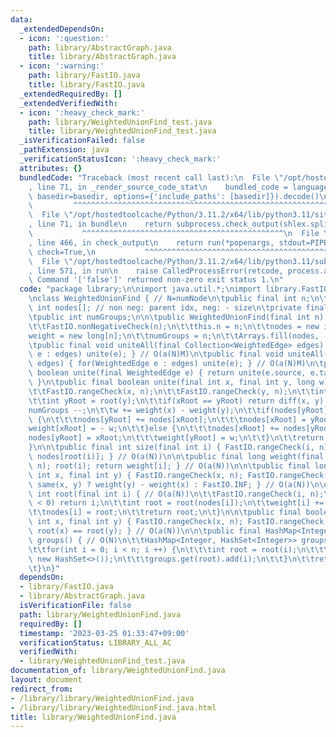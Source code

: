 ```yaml
---
data:
  _extendedDependsOn:
  - icon: ':question:'
    path: library/AbstractGraph.java
    title: library/AbstractGraph.java
  - icon: ':warning:'
    path: library/FastIO.java
    title: library/FastIO.java
  _extendedRequiredBy: []
  _extendedVerifiedWith:
  - icon: ':heavy_check_mark:'
    path: library/WeightedUnionFind_test.java
    title: library/WeightedUnionFind_test.java
  _isVerificationFailed: false
  _pathExtension: java
  _verificationStatusIcon: ':heavy_check_mark:'
  attributes: {}
  bundledCode: "Traceback (most recent call last):\n  File \"/opt/hostedtoolcache/Python/3.11.2/x64/lib/python3.11/site-packages/onlinejudge_verify/documentation/build.py\"\
    , line 71, in _render_source_code_stat\n    bundled_code = language.bundle(stat.path,\
    \ basedir=basedir, options={'include_paths': [basedir]}).decode()\n          \
    \         ^^^^^^^^^^^^^^^^^^^^^^^^^^^^^^^^^^^^^^^^^^^^^^^^^^^^^^^^^^^^^^^^^^^^^^^^^^^^^^^^^\n\
    \  File \"/opt/hostedtoolcache/Python/3.11.2/x64/lib/python3.11/site-packages/onlinejudge_verify/languages/user_defined.py\"\
    , line 71, in bundle\n    return subprocess.check_output(shlex.split(command))\n\
    \           ^^^^^^^^^^^^^^^^^^^^^^^^^^^^^^^^^^^^^^^^^^^^^\n  File \"/opt/hostedtoolcache/Python/3.11.2/x64/lib/python3.11/subprocess.py\"\
    , line 466, in check_output\n    return run(*popenargs, stdout=PIPE, timeout=timeout,\
    \ check=True,\n           ^^^^^^^^^^^^^^^^^^^^^^^^^^^^^^^^^^^^^^^^^^^^^^^^^^^^^^^^^\n\
    \  File \"/opt/hostedtoolcache/Python/3.11.2/x64/lib/python3.11/subprocess.py\"\
    , line 571, in run\n    raise CalledProcessError(retcode, process.args,\nsubprocess.CalledProcessError:\
    \ Command '['false']' returned non-zero exit status 1.\n"
  code: "package library;\n\nimport java.util.*;\nimport library.FastIO;\nimport library.AbstractGraph;\n\
    \nclass WeightedUnionFind { // N=numNode\n\tpublic final int n;\n\tprivate final\
    \ int nodes[]; // non neg: parent idx, neg: - size\n\tprivate final long weight[];\n\
    \tpublic int numGroups;\n\n\tpublic WeightedUnionFind(final int n) { // O(N)\n\
    \t\tFastIO.nonNegativeCheck(n);\n\t\tthis.n = n;\n\t\tnodes = new int[n];\n\t\t\
    weight = new long[n];\n\t\tnumGroups = n;\n\t\tArrays.fill(nodes, -1);\n\t}\n\n\
    \tpublic final void uniteAll(final Collection<WeightedEdge> edges) { for(WeightedEdge\
    \ e : edges) unite(e); } // O(a(N)M)\n\tpublic final void uniteAll(final WeightedEdge[]\
    \ edges) { for(WeightedEdge e : edges) unite(e); } // O(a(N)M)\n\tpublic final\
    \ boolean unite(final WeightedEdge e) { return unite(e.source, e.target, e.cost);\
    \ }\n\tpublic final boolean unite(final int x, final int y, long w) { // O(a(N))\n\
    \t\tFastIO.rangeCheck(x, n);\n\t\tFastIO.rangeCheck(y, n);\n\t\tint xRoot = root(x);\n\
    \t\tint yRoot = root(y);\n\t\tif(xRoot == yRoot) return diff(x, y) == w;\n\t\t\
    numGroups --;\n\t\tw += weight(x) - weight(y);\n\t\tif(nodes[yRoot] < nodes[xRoot])\
    \ {\n\t\t\tnodes[yRoot] += nodes[xRoot];\n\t\t\tnodes[xRoot] = yRoot;\n\t\t\t\
    weight[xRoot] = - w;\n\t\t}else {\n\t\t\tnodes[xRoot] += nodes[yRoot];\n\t\t\t\
    nodes[yRoot] = xRoot;\n\t\t\tweight[yRoot] = w;\n\t\t}\n\t\treturn false;\n\t\
    }\n\n\tpublic final int size(final int i) { FastIO.rangeCheck(i, n); return -\
    \ nodes[root(i)]; } // O(a(N))\n\n\tpublic final long weight(final int i) { FastIO.rangeCheck(i,\
    \ n); root(i); return weight[i]; } // O(a(N))\n\n\tpublic final long diff(final\
    \ int x, final int y) { FastIO.rangeCheck(x, n); FastIO.rangeCheck(y, n); return\
    \ same(x, y) ? weight(y) - weight(x) : FastIO.INF; } // O(a(N))\n\n\tpublic final\
    \ int root(final int i) { // O(a(N))\n\t\tFastIO.rangeCheck(i, n);\n\t\tif(nodes[i]\
    \ < 0) return i;\n\t\tint root = root(nodes[i]);\n\t\tweight[i] += weight[nodes[i]];\n\
    \t\tnodes[i] = root;\n\t\treturn root;\n\t}\n\n\tpublic final boolean same(final\
    \ int x, final int y) { FastIO.rangeCheck(x, n); FastIO.rangeCheck(y, n); return\
    \ root(x) == root(y); } // O(a(N))\n\n\tpublic final HashMap<Integer, HashSet<Integer>>\
    \ groups() { // O(N)\n\t\tHashMap<Integer, HashSet<Integer>> groups = new HashMap<>();\n\
    \t\tfor(int i = 0; i < n; i ++) {\n\t\t\tint root = root(i);\n\t\t\tgroups.putIfAbsent(root,\
    \ new HashSet<>());\n\t\t\tgroups.get(root).add(i);\n\t\t}\n\t\treturn groups;\n\
    \t}\n}"
  dependsOn:
  - library/FastIO.java
  - library/AbstractGraph.java
  isVerificationFile: false
  path: library/WeightedUnionFind.java
  requiredBy: []
  timestamp: '2023-03-25 01:33:47+09:00'
  verificationStatus: LIBRARY_ALL_AC
  verifiedWith:
  - library/WeightedUnionFind_test.java
documentation_of: library/WeightedUnionFind.java
layout: document
redirect_from:
- /library/library/WeightedUnionFind.java
- /library/library/WeightedUnionFind.java.html
title: library/WeightedUnionFind.java
---
```

